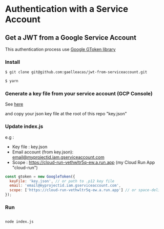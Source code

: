 # Authentication with a Service Account

## Get a JWT from a Google Service Account

This authentication process use [Google GToken library](https://github.com/googleapis/node-gtoken)

### Install

```bash
$ git clone git@github.com:gaelleacas/jwt-from-serviceaccount.git

$ yarn

```

### Generate a key file from your service account (GCP Console)

See [here](https://cloud.google.com/iam/docs/creating-managing-service-account-keys?hl=fr)

and copy your json key file at the root of this repo "key.json"

### Update index.js

e.g :

- Key file : key.json
- Email account (from key.json): email@myprojectid.iam.gserviceaccount.com
- Scope : https://cloud-run-vethwltr5q-ew.a.run.app (my Cloud Run App "cloud-run")

```javascript
const gtoken = new GoogleToken({
  keyFile: 'key.json', // or path to .p12 key file
  email: 'email@myprojectid.iam.gserviceaccount.com',
  scope: ['https://cloud-run-vethwltr5q-ew.a.run.app'] // or space-delimited string of scopes
});
```

### Run

```bash

node index.js

```
